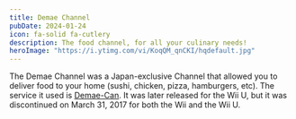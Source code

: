 ```yaml
---
title: Demae Channel
pubDate: 2024-01-24
icon: fa-solid fa-cutlery
description: The food channel, for all your culinary needs!
heroImage: "https://i.ytimg.com/vi/KoqQM_qnCKI/hqdefault.jpg"
---
```

The Demae Channel was a Japan-exclusive Channel that allowed you to deliver food to your home
(sushi, chicken, pizza, hamburgers, etc). The service it used is <a href="https://demae-can.com/">Demae-Can</a>.
It was later released for the Wii U, but it was discontinued on March 31, 2017 for both the Wii and the Wii U.

